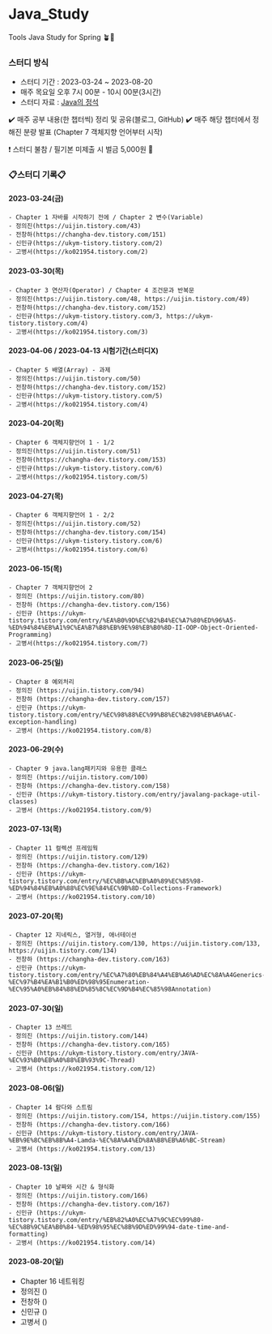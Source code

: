 # Java_Study
Tools Java Study for Spring 🪴🐶 
 
### 스터디 방식  
- 스터디 기간 : 2023-03-24 ~ 2023-08-20
- 매주 목요일 오후 7시 00분 - 10시 00분(3시간)
- 스터디 자료 : [Java의 정석](https://www.youtube.com/watch?v=oJlCC1DutbA&list=PLW2UjW795-f6xWA2_MUhEVgPauhGl3xIp) 

✔️ 매주 공부 내용(한 챕터씩) 정리 및 공유(블로그, GitHub)
✔️ 매주 해당 챕터에서 정해진 분량 발표 (Chapter 7 객체지향 언어부터 시작)

❗ 스터디 불참 / 필기본 미제출 시 벌금 5,000원 💸
  

### 📋스터디 기록📋

#### 2023-03-24(금)
    - Chapter 1 자바를 시작하기 전에 / Chapter 2 변수(Variable)
    - 정의진(https://uijin.tistory.com/43)
    - 전창하(https://changha-dev.tistory.com/151)
    - 신민규(https://ukym-tistory.tistory.com/2)
    - 고병서(https://ko021954.tistory.com/2)
    

#### 2023-03-30(목)
    - Chapter 3 연산자(Operator) / Chapter 4 조건문과 반복문
    - 정의진(https://uijin.tistory.com/48, https://uijin.tistory.com/49)
    - 전창하(https://changha-dev.tistory.com/152)
    - 신민규(https://ukym-tistory.tistory.com/3, https://ukym-tistory.tistory.com/4)
    - 고병서(https://ko021954.tistory.com/3)
    
    
#### 2023-04-06 / 2023-04-13 시험기간(스터디X)
    - Chapter 5 배열(Array) - 과제
    - 정의진(https://uijin.tistory.com/50)
    - 전창하(https://changha-dev.tistory.com/152)
    - 신민규(https://ukym-tistory.tistory.com/5)
    - 고병서(https://ko021954.tistory.com/4)
    
    
#### 2023-04-20(목)
    - Chapter 6 객체지향언어 1 - 1/2
    - 정의진(https://uijin.tistory.com/51)
    - 전창하(https://changha-dev.tistory.com/153)
    - 신민규(https://ukym-tistory.tistory.com/6)
    - 고병서(https://ko021954.tistory.com/5)
    
    
#### 2023-04-27(목)
    - Chapter 6 객체지향언어 1 - 2/2
    - 정의진(https://uijin.tistory.com/52)
    - 전창하(https://changha-dev.tistory.com/154)
    - 신민규(https://ukym-tistory.tistory.com/6)
    - 고병서(https://ko021954.tistory.com/6)


#### 2023-06-15(목)
    - Chapter 7 객체지향언어 2
    - 정의진 (https://uijin.tistory.com/80)
    - 전창하 (https://changha-dev.tistory.com/156)
    - 신민규 (https://ukym-tistory.tistory.com/entry/%EA%B0%9D%EC%B2%B4%EC%A7%80%ED%96%A5-%ED%94%84%EB%A1%9C%EA%B7%B8%EB%9E%98%EB%B0%8D-II-OOP-Object-Oriented-Programming)
    - 고병서(https://ko021954.tistory.com/7)


#### 2023-06-25(일)
    - Chapter 8 예외처리 
    - 정의진 (https://uijin.tistory.com/94)
    - 전창하 (https://changha-dev.tistory.com/157)
    - 신민규 (https://ukym-tistory.tistory.com/entry/%EC%98%88%EC%99%B8%EC%B2%98%EB%A6%AC-exception-handling)
    - 고병서 (https://ko021954.tistory.com/8)


#### 2023-06-29(수)
    - Chapter 9 java.lang패키지와 유용한 클래스 
    - 정의진 (https://uijin.tistory.com/100)
    - 전창하 (https://changha-dev.tistory.com/158)
    - 신민규 (https://ukym-tistory.tistory.com/entry/javalang-package-util-classes)
    - 고병서 (https://ko021954.tistory.com/9)


#### 2023-07-13(목)
    - Chapter 11 컬렉션 프레임웍
    - 정의진 (https://uijin.tistory.com/129)
    - 전창하 (https://changha-dev.tistory.com/162)
    - 신민규 (https://ukym-tistory.tistory.com/entry/%EC%BB%AC%EB%A0%89%EC%85%98-%ED%94%84%EB%A0%88%EC%9E%84%EC%9B%8D-Collections-Framework)
    - 고병서 (https://ko021954.tistory.com/10)


#### 2023-07-20(목)
    - Chapter 12 지네릭스, 열거형, 애너테이션
    - 정의진 (https://uijin.tistory.com/130, https://uijin.tistory.com/133, https://uijin.tistory.com/134)
    - 전창하 (https://changha-dev.tistory.com/163)
    - 신민규 (https://ukym-tistory.tistory.com/entry/%EC%A7%80%EB%84%A4%EB%A6%AD%EC%8A%A4Generics-%EC%97%B4%EA%B1%B0%ED%98%95Enumeration-%EC%95%A0%EB%84%88%ED%85%8C%EC%9D%B4%EC%85%98Annotation)


#### 2023-07-30(일)
    - Chapter 13 쓰레드
    - 정의진 (https://uijin.tistory.com/144)
    - 전창하 (https://changha-dev.tistory.com/165)
    - 신민규 (https://ukym-tistory.tistory.com/entry/JAVA-%EC%93%B0%EB%A0%88%EB%93%9C-Thread)
    - 고병서 (https://ko021954.tistory.com/12)


#### 2023-08-06(일)
    - Chapter 14 람다와 스트림 
    - 정의진 (https://uijin.tistory.com/154, https://uijin.tistory.com/155)
    - 전창하 (https://changha-dev.tistory.com/166)
    - 신민규 (https://ukym-tistory.tistory.com/entry/JAVA-%EB%9E%8C%EB%8B%A4-Lamda-%EC%8A%A4%ED%8A%B8%EB%A6%BC-Stream)
    - 고병서 (https://ko021954.tistory.com/13)


#### 2023-08-13(일)
    - Chapter 10 날짜와 시간 & 형식화 
    - 정의진 (https://uijin.tistory.com/166)
    - 전창하 (https://changha-dev.tistory.com/167)
    - 신민규 (https://ukym-tistory.tistory.com/entry/%EB%82%A0%EC%A7%9C%EC%99%80-%EC%8B%9C%EA%B0%84-%ED%98%95%EC%8B%9D%ED%99%94-date-time-and-formatting)
    - 고병서 (https://ko021954.tistory.com/14)


#### 2023-08-20(일)
  - Chapter 16 네트워킹
  - 정의진 ()
  - 전창하 ()
  - 신민규 ()
  - 고병서 ()
